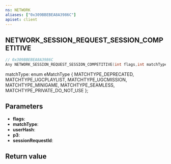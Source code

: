 ```yaml
---
ns: NETWORK
aliases: ["0x309BBEBEA8A3986C"]
apiset: client
---
```

## NETWORK_SESSION_REQUEST_SESSION_COMPETITIVE

```c
// 0x309BBEBEA8A3986C
Any NETWORK_SESSION_REQUEST_SESSION_COMPETITIVE(int flags,int matchType,int userHash,int p3,Any* sessionRequestId);
```

matchType:
enum eMatchType
{
	MATCHTYPE_DEPRECATED,
	MATCHTYPE_UGCPLAYLIST,
	MATCHTYPE_UGCMISSION,
	MATCHTYPE_MINIGAME,
	MATCHTYPE_SEAMLESS,
	MATCHTYPE_PRIVATE_DO_NOT_USE
};

## Parameters
* **flags**:
* **matchType**:
* **userHash**:
* **p3**:
* **sessionRequestId**:

## Return value

